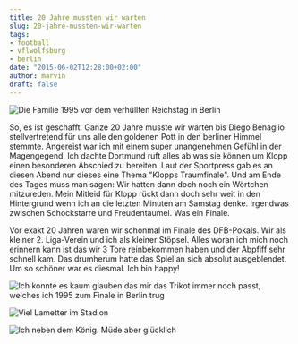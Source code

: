 ```yaml
---
title: 20 Jahre mussten wir warten
slug: 20-jahre-mussten-wir-warten
tags:
- football
- vflwolfsburg
- berlin
date: "2015-06-02T12:28:00+02:00"
author: marvin
draft: false
---
```


![Die Familie 1995 vor dem verhüllten Reichstag in Berlin](/images/vflpokal1.jpg)

So, es ist geschafft. Ganze 20 Jahre musste wir warten bis Diego Benaglio stellvertretend für uns alle den goldenen Pott in den berliner Himmel stemmte. Angereist war ich mit einem super unangenehmen Gefühl in der Magengegend. Ich dachte Dortmund ruft alles ab was sie können um Klopp einen besonderen Abschied zu bereiten. Laut der Sportpress gab es an diesen Abend nur dieses eine Thema "Klopps Traumfinale". Und am Ende des Tages muss man sagen: Wir hatten dann doch noch ein Wörtchen mitzureden. Mein Mitleid für Klopp rückt dann doch sehr weit in den Hintergrund wenn ich an die letzten Minuten am Samstag denke. Irgendwas zwischen Schockstarre und Freudentaumel. Was ein Finale.

Vor exakt 20 Jahren waren wir schonmal im Finale des DFB-Pokals. Wir als kleiner 2. Liga-Verein und ich als kleiner Stöpsel. Alles woran ich mich noch erinnern kann ist das wir 3 Tore reinbekommen haben und der Abpfiff sehr schnell kam. Das drumherum hatte das Spiel an sich absolut ausgeblendet. Um so schöner war es diesmal. Ich bin happy!

![Ich konnte es kaum glauben das mir das Trikot immer noch passt, welches ich 1995 zum Finale in Berlin trug](/images/vflpokal2.jpg)

![Viel Lametter im Stadion](/images/vflpokal3.jpg)

![Ich neben dem König. Müde aber glücklich](/images/vflpokal4.jpg)